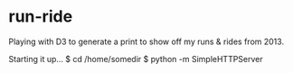 run-ride
========

Playing with D3 to generate a print to show off my runs &amp; rides from 2013.


Starting it up…
$ cd /home/somedir
$ python -m SimpleHTTPServer